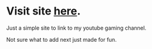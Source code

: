 # Visit site [here](supersheeep.netlify.app).

Just a simple site to link to my youtube gaming channel.

Not sure what to add next just made for fun.
